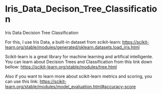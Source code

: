 # Iris_Data_Decison_Tree_Classification
Iris Data Decision Tree Classification

For this, I use Iris Data, a built-in dataset from scikit-learn:
https://scikit-learn.org/stable/modules/generated/sklearn.datasets.load_iris.html

Scikit-learn is a great library for machine learning and artifical intelligente. You can learn about Decision Trees and Classification from this link down bellow:
https://scikit-learn.org/stable/modules/tree.html

Also if you want to learn more about scikit-learn metrics and scoring, you can use this link:
https://scikit-learn.org/stable/modules/model_evaluation.html#accuracy-score
